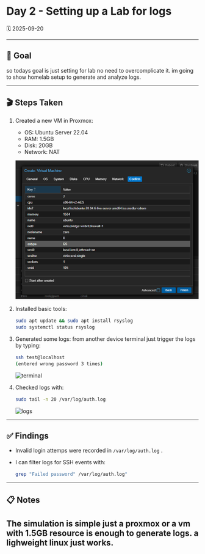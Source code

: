#  Day 2 - Setting up a Lab for logs

🗓️ 2025-09-20

---

## 🎯 Goal 
so todays goal is just setting for lab no need to overcomplicate it. im going to show homelab setup to generate and analyze logs.

---

## 🎬 Steps Taken
1. Created a new VM in Proxmox:
   - OS: Ubuntu Server 22.04
   - RAM: 1.5GB
   - Disk: 20GB
   - Network: NAT

    ![create VM](assets/day-2/create%20VM.png)

2. Installed basic tools:
   ```bash
   sudo apt update && sudo apt install rsyslog
   sudo systemctl status rsyslog

3. Generated some logs:
    from another device terminal just trigger the logs by typing:
    ```bash
    ssh test@localhost
    (entered wrong password 3 times)
    ```
    
    ![terminal](assets/day-2/password%20trigger%202025-09-20.png)

4. Checked logs with:
    ```bash
    sudo tail -n 20 /var/log/auth.log
    ```

    ![logs](assets/day-2/faillogs%202025-09-20.png)

---

## ✅ Findings
- Invalid login attemps were recorded in `/var/log/auth.log` .
- I can filter logs for SSH events with:

    ```bash 
    grep "Failed password" /var/log/auth.log"

---

## 📋 Notes
The simulation is simple just a proxmox or a vm with 1.5GB resource is enough to generate logs. a lighweight linux just works.
---
